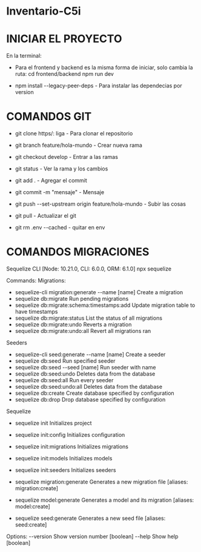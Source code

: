 # Inventario-C5i

# INICIAR EL PROYECTO
En la terminal:
- Para el frontend y backend es la misma forma de iniciar, solo cambia la ruta:
cd frontend/backend
npm run dev

- npm install --legacy-peer-deps - Para instalar las dependecias por version

# COMANDOS GIT

- git clone https/: liga - Para clonar el repositorio
- git branch feature/hola-mundo - Crear nueva rama
- git checkout develop - Entrar a las ramas
- git status - Ver la rama y los cambios
- git add . - Agregar el commit
- git commit -m "mensaje" - Mensaje
- git push --set-upstream origin feature/hola-mundo - Subir las cosas

- git pull - Actualizar el git
- git rm .env --cached - quitar en env


# COMANDOS MIGRACIONES
Sequelize CLI [Node: 10.21.0, CLI: 6.0.0, ORM: 6.1.0]
npx sequelize <command>


Commands:
Migrations:
 - sequelize-cli migration:generate --name [name] Create a migration
 - sequelize db:migrate                        Run pending migrations
 - sequelize db:migrate:schema:timestamps:add  Update migration table to have timestamps
 - sequelize db:migrate:status                 List the status of all migrations
 - sequelize db:migrate:undo                   Reverts a migration
 - sequelize db:migrate:undo:all               Revert all migrations ran
  
Seeders
 - sequelize-cli seed:generate --name [name] Create a seeder 
 - sequelize db:seed                           Run specified seeder
 - sequelize db:seed --seed [name] Run seeder with name
 - sequelize db:seed:undo                      Deletes data from the database
 - sequelize db:seed:all                       Run every seeder
 - sequelize db:seed:undo:all                  Deletes data from the database
 - sequelize db:create                         Create database specified by configuration
 - sequelize db:drop                           Drop database specified by configuration
 
 Sequelize
 - sequelize init                              Initializes project
 - sequelize init:config                       Initializes configuration
 - sequelize init:migrations                   Initializes migrations
 - sequelize init:models                       Initializes models
 - sequelize init:seeders                      Initializes seeders
  
 - sequelize migration:generate                Generates a new migration file      [aliases: migration:create]
 - sequelize model:generate                    Generates a model and its migration [aliases: model:create]
 - sequelize seed:generate                     Generates a new seed file           [aliases: seed:create]

Options:
  --version  Show version number                                                  [boolean]
  --help     Show help                                                            [boolean]
